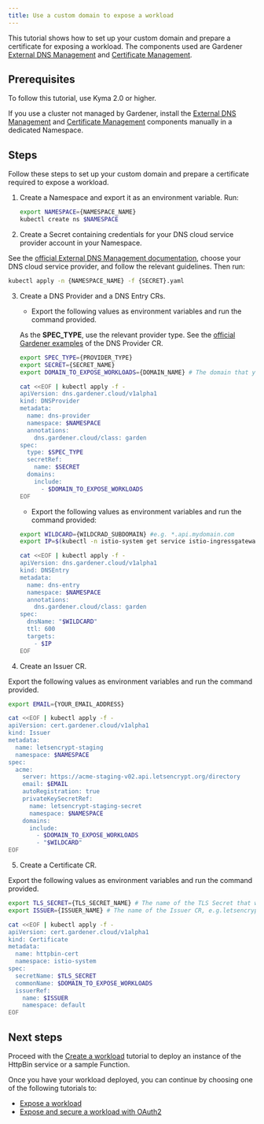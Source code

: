```yaml
---
title: Use a custom domain to expose a workload
---
```


This tutorial shows how to set up your custom domain and prepare a certificate for exposing a workload. The components used are Gardener [External DNS Management](https://github.com/gardener/external-dns-management) and [Certificate Management](https://github.com/gardener/cert-management).

## Prerequisites

To follow this tutorial, use Kyma 2.0 or higher.

If you use a cluster not managed by Gardener, install the [External DNS Management](https://github.com/gardener/external-dns-management) and [Certificate Management](https://github.com/gardener/cert-management) components manually in a dedicated Namespace.

## Steps

Follow these steps to set up your custom domain and prepare a certificate required to expose a workload.

1. Create a Namespace and export it as an environment variable. Run:

   ```bash
   export NAMESPACE={NAMESPACE_NAME}
   kubectl create ns $NAMESPACE
   ```

2. Create a Secret containing credentials for your DNS cloud service provider account in your Namespace.

  See the [official External DNS Management documentation](https://github.com/gardener/external-dns-management/blob/master/README.md#external-dns-management), choose your DNS cloud service provider, and follow the relevant guidelines. Then run:

  ```bash
  kubectl apply -n {NAMESPACE_NAME} -f {SECRET}.yaml
  ```

3. Create a DNS Provider and a DNS Entry CRs.

   - Export the following values as environment variables and run the command provided.
  
   As the **SPEC_TYPE**, use the relevant provider type. See the [official Gardener examples](https://github.com/gardener/external-dns-management/tree/master/examples) of the DNS Provider CR.

   ```bash
   export SPEC_TYPE={PROVIDER_TYPE}
   export SECRET={SECRET_NAME}
   export DOMAIN_TO_EXPOSE_WORKLOADS={DOMAIN_NAME} # The domain that you own, e.g. mydomain.com.
   ```

    ```bash
    cat <<EOF | kubectl apply -f -
    apiVersion: dns.gardener.cloud/v1alpha1
    kind: DNSProvider
    metadata:
      name: dns-provider
      namespace: $NAMESPACE
      annotations:
        dns.gardener.cloud/class: garden
    spec:
      type: $SPEC_TYPE
      secretRef:
        name: $SECRET
      domains:
        include:
          - $DOMAIN_TO_EXPOSE_WORKLOADS
    EOF
    ```

   - Export the following values as environment variables and run the command provided:

   ```bash
   export WILDCARD={WILDCRAD_SUBDOMAIN} #e.g. *.api.mydomain.com
   export IP=$(kubectl -n istio-system get service istio-ingressgateway -o jsonpath='{.status.loadBalancer.ingress[0].ip}') # assuming only one LoadBalancer with external IP
   ```

    ```bash
    cat <<EOF | kubectl apply -f -
    apiVersion: dns.gardener.cloud/v1alpha1
    kind: DNSEntry
    metadata:
      name: dns-entry
      namespace: $NAMESPACE
      annotations:
        dns.gardener.cloud/class: garden
    spec:
      dnsName: "$WILDCARD"
      ttl: 600
      targets:
        - $IP
    EOF
    ```

4. Create an Issuer CR.

  Export the following values as environment variables and run the command provided.

   ```bash
   export EMAIL={YOUR_EMAIL_ADDRESS}
   ```

   ```bash
   cat <<EOF | kubectl apply -f -
   apiVersion: cert.gardener.cloud/v1alpha1
   kind: Issuer
   metadata:
     name: letsencrypt-staging
     namespace: $NAMESPACE
   spec:
     acme:
       server: https://acme-staging-v02.api.letsencrypt.org/directory
       email: $EMAIL
       autoRegistration: true
       privateKeySecretRef:
         name: letsencrypt-staging-secret
         namespace: $NAMESPACE
       domains:
         include:
           - $DOMAIN_TO_EXPOSE_WORKLOADS
           - "$WILDCARD"
   EOF
   ```

5. Create a Certificate CR.

  Export the following values as environment variables and run the command provided.

   ```bash
   export TLS_SECRET={TLS_SECRET_NAME} # The name of the TLS Secret that will be created in this step, e.g. httpbin-tls-credentials
   export ISSUER={ISSUER_NAME} # The name of the Issuer CR, e.g.letsencrypt-staging.
   ```

   ```bash
   cat <<EOF | kubectl apply -f -
   apiVersion: cert.gardener.cloud/v1alpha1
   kind: Certificate
   metadata:
     name: httpbin-cert
     namespace: istio-system
   spec:  
     secretName: $TLS_SECRET
     commonName: $DOMAIN_TO_EXPOSE_WORKLOADS
     issuerRef:
       name: $ISSUER
       namespace: default
   EOF
   ```

## Next steps

Proceed with the [Create a workload](./apix-02-create-workload.md) tutorial to deploy an instance of the HttpBin service or a sample Function.

Once you have your workload deployed, you can continue by choosing one of the following tutorials to:

- [Expose a workload](./apix-02-expose-workload-apigateway.md)
- [Expose and secure a workload with OAuth2](./apix-03-expose-and-secure-workload-oauth2.md)
